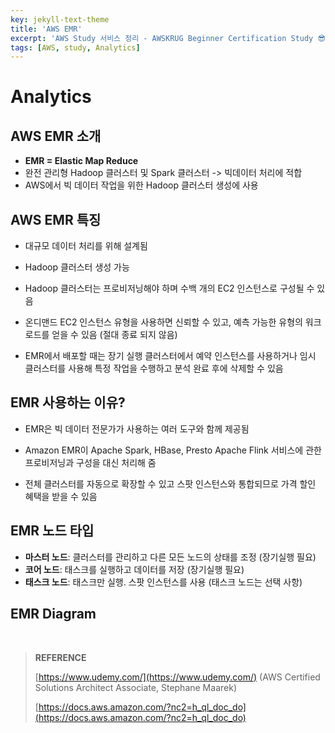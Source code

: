 ```yaml
---
key: jekyll-text-theme
title: 'AWS EMR'
excerpt: 'AWS Study 서비스 정리 - AWSKRUG Beginner Certification Study 😎'
tags: [AWS, study, Analytics] 
---
```




# Analytics

## AWS EMR 소개

* **EMR = Elastic Map Reduce**
* 완전 관리형 Hadoop 클러스터 및 Spark 클러스터 -> 빅데이터 처리에 적합
* AWS에서 빅 데이터 작업을 위한 Hadoop 클러스터 생성에 사용



## AWS EMR 특징

* 대규모 데이터 처리를 위해 설계됨

* Hadoop 클러스터 생성 가능

* Hadoop 클러스터는 프로비저닝해야 하며 수백 개의 EC2 인스턴스로 구성될 수 있음

* 온디맨드 EC2 인스턴스 유형을 사용하면 신뢰할 수 있고, 예측 가능한 유형의 워크로드를 얻을 수 있음 (절대 종료 되지 않음)

* EMR에서 배포할 때는 장기 실행 클러스터에서 예약 인스턴스를 사용하거나 임시 클러스터를 사용해 특정 작업을 수행하고 분석 완료 후에 삭제할 수 있음

  

## EMR 사용하는 이유?

* EMR은 빅 데이터 전문가가 사용하는 여러 도구와 함께 제공됨

* Amazon EMR이 Apache Spark, HBase, Presto Apache Flink 서비스에 관한 프로비저닝과 구성을 대신 처리해 줌

* 전체 클러스터를 자동으로 확장할 수 있고 스팟 인스턴스와 통합되므로 가격 할인 혜택을 받을 수 있음

  

## EMR 노드 타입

* **마스터 노드**: 클러스터를 관리하고 다른 모든 노드의 상태를 조정 (장기실행 필요)
* **코어 노드**: 태스크를 실행하고 데이터를 저장 (장기실행 필요)
* **태스크 노드**: 태스크만 실행. 스팟 인스턴스를 사용 (태스크 노드는 선택 사항)

 

## EMR Diagram



<br/>

> **REFERENCE**
>
> [https://www.udemy.com/](https://www.udemy.com/) (AWS Certified Solutions Architect Associate, Stephane Maarek)
>
> [https://docs.aws.amazon.com/?nc2=h_ql_doc_do](https://docs.aws.amazon.com/?nc2=h_ql_doc_do)